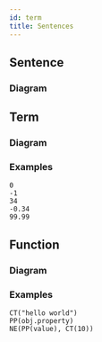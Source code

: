 ```yaml
---
id: term
title: Sentences
---
```


## Sentence

### Diagram

<ny-railroad-diagram diagram="Diagram(NonTerminal('term', optionsBuilder('href', 'term#term')))"></ny-railroad-diagram>

## Term

### Diagram

<ny-railroad-diagram diagram="Diagram(
      Choice(
        0,
        NonTerminal('string', optionsBuilder('href', 'literals#string')),
        NonTerminal('number', optionsBuilder('href', 'literals#number')),
        NonTerminal('boolean', optionsBuilder('href', 'literals#boolean')),
        NonTerminal('function', optionsBuilder('href', 'term#function')),
        NonTerminal('property', optionsBuilder('href', 'properties'))))"></ny-railroad-diagram>

### Examples

```
0
-1
34
-0.34
99.99
```

## Function

### Diagram

<Function />

<ny-railroad-diagram diagram="Diagram(
      NonTerminal('identifier', optionsBuilder('href', 'properties#property-identifier')),
      Terminal('('),
      Optional(Sequence(NonTerminal('term', optionsBuilder('href', 'term#term')), ZeroOrMore(Sequence(Terminal(','), NonTerminal('term', optionsBuilder('href', 'term#term')))))),
      Terminal(')'))"></ny-railroad-diagram>

### Examples

```
CT("hello world")
PP(obj.property)
NE(PP(value), CT(10))
```
